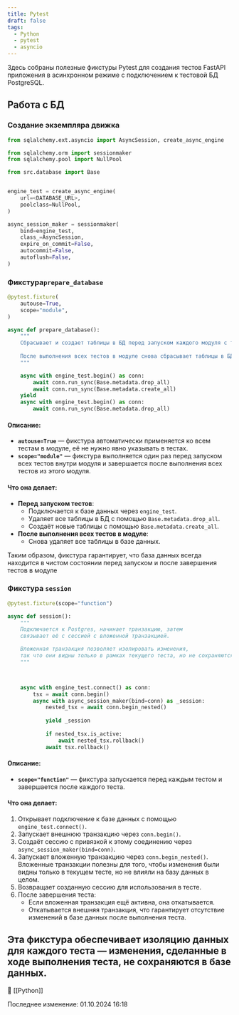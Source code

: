 ```yaml
---
title: Pytest
draft: false
tags:
  - Python
  - pytest
  - asyncio
---
```

Здесь собраны полезные фикстуры Pytest для создания тестов FastAPI приложения в асинхронном режиме с подключением к тестовой БД PostgreSQL.
## Работа с БД
### Создание экземпляра движка

```python
from sqlalchemy.ext.asyncio import AsyncSession, create_async_engine

from sqlalchemy.orm import sessionmaker
from sqlalchemy.pool import NullPool

from src.database import Base


engine_test = create_async_engine(
    url=<DATABASE_URL>,
    poolclass=NullPool,
)

async_session_maker = sessionmaker(
    bind=engine_test,
    class_=AsyncSession,
    expire_on_commit=False,
    autocommit=False,
    autoflush=False,
)
```

### Фикстура`prepare_database`
```python
@pytest.fixture(
    autouse=True,
    scope="module",
)

async def prepare_database():
    """
    Сбрасывает и создает таблицы в БД перед запуском каждого модуля с тестами.
   
    После выполнения всех тестов в модуле снова сбрасывает таблицы в БД.
    """

    async with engine_test.begin() as conn:
        await conn.run_sync(Base.metadata.drop_all)
        await conn.run_sync(Base.metadata.create_all)
    yield
    async with engine_test.begin() as conn:
        await conn.run_sync(Base.metadata.drop_all)
```

#### Описание:

- **`autouse=True`** — фикстура автоматически применяется ко всем тестам в модуле, её не нужно явно указывать в тестах.
- **`scope="module"`** — фикстура выполняется один раз перед запуском всех тестов внутри модуля и завершается после выполнения всех тестов из этого модуля.

#### Что она делает:

- **Перед запуском тестов**:
    - Подключается к базе данных через `engine_test`.
    - Удаляет все таблицы в БД с помощью `Base.metadata.drop_all`.
    - Создаёт новые таблицы с помощью `Base.metadata.create_all`.
- **После выполнения всех тестов в модуле**:
    - Снова удаляет все таблицы в базе данных.

Таким образом, фикстура гарантирует, что база данных всегда находится в чистом состоянии перед запуском и после завершения тестов в модуле

### Фикстура `session`

```python
@pytest.fixture(scope="function")

async def session():
	"""
    Подключается к Postgres, начинает транзакцию, затем
    связывает её с сессией с вложенной транзакцией.

    Вложенная транзакция позволяет изолировать изменения,
    так что они видны только в рамках текущего теста, но не сохраняются в БД.
	"""



    async with engine_test.connect() as conn:
        tsx = await conn.begin()
        async with async_session_maker(bind=conn) as _session:
            nested_tsx = await conn.begin_nested()
           
            yield _session
           
            if nested_tsx.is_active:
                await nested_tsx.rollback()
            await tsx.rollback()
```

#### Описание:

- **`scope="function"`** — фикстура запускается перед каждым тестом и завершается после каждого теста.

#### Что она делает:

1. Открывает подключение к базе данных с помощью `engine_test.connect()`.
2. Запускает внешнюю транзакцию через `conn.begin()`.
3. Создаёт сессию с привязкой к этому соединению через `async_session_maker(bind=conn)`.
4. Запускает вложенную транзакцию через `conn.begin_nested()`. Вложенные транзакции полезны для того, чтобы изменения были видны только в текущем тесте, но не влияли на базу данных в целом.
5. Возвращает созданную сессию для использования в тесте.
6. После завершения теста:
    - Если вложенная транзакция ещё активна, она откатывается.
    - Откатывается внешняя транзакция, что гарантирует отсутствие изменений в базе данных после выполнения теста.

Эта фикстура обеспечивает изоляцию данных для каждого теста — изменения, сделанные в ходе выполнения теста, не сохраняются в базе данных.
----
📂 [[Python]]

Последнее изменение: 01.10.2024 16:18